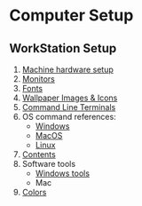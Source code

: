 # Computer Setup

## WorkStation Setup
1. [Machine hardware setup](1_machine/machine.md)
2. [Monitors](2_computer_monitors/optimal_monitor_size.md)
3. [Fonts](3_fonts/fonts.md)
4. [Wallpaper Images & Icons](4_images_icons/images_icons.md)
5. [Command Line Terminals](5_command_line_terminals/cmd_terminals.md)
6. OS command references:
     - [Windows](6_os_commands/windows_cmd.md)
     - [MacOS](6_os_commands/mac_cmd.md)
     - [Linux](6_os_commands/linux_cmd.md)
7. [Contents](7_contents/content_management.md)
8. Software tools
     - [Windows tools]()
     - Mac
9. [Colors](colors/color_wheel.md)






